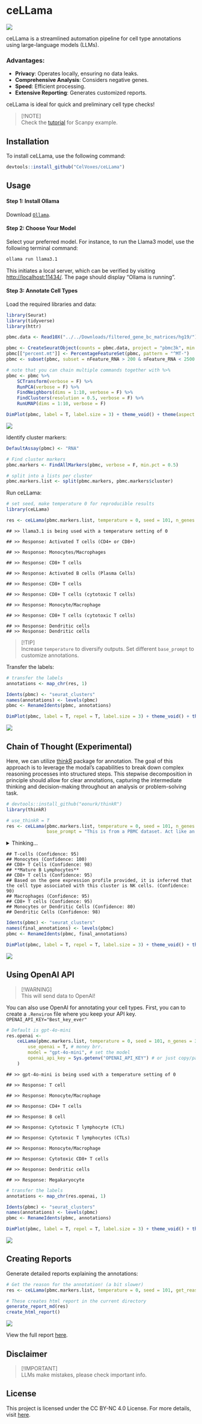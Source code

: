 ceLLama
================

![](ceLLama_files/cellama.png)

ceLLama is a streamlined automation pipeline for cell type annotations
using large-language models (LLMs).

### Advantages:

- **Privacy**: Operates locally, ensuring no data leaks.
- **Comprehensive Analysis**: Considers negative genes.
- **Speed**: Efficient processing.
- **Extensive Reporting**: Generates customized reports.

ceLLama is ideal for quick and preliminary cell type checks!

> \[!NOTE\]  
> Check the [tutorial](ceLLama/pbmc2700.ipynb) for Scanpy example.

## Installation

To install ceLLama, use the following command:

``` r
devtools::install_github("CelVoxes/ceLLama")
```

## Usage

#### Step 1: Install Ollama

Download [`Ollama`](https://ollama.com/).

#### Step 2: Choose Your Model

Select your preferred model. For instance, to run the Llama3 model, use
the following terminal command:

``` bash
ollama run llama3.1
```

This initiates a local server, which can be verified by visiting
<http://localhost:11434/>. The page should display “Ollama is running”.

#### Step 3: Annotate Cell Types

Load the required libraries and data:

``` r
library(Seurat)
library(tidyverse)
library(httr)

pbmc.data <- Read10X("../../Downloads/filtered_gene_bc_matrices/hg19/")

pbmc <- CreateSeuratObject(counts = pbmc.data, project = "pbmc3k", min.cells = 3, min.features = 200)
pbmc[["percent.mt"]] <- PercentageFeatureSet(pbmc, pattern = "^MT-")
pbmc <- subset(pbmc, subset = nFeature_RNA > 200 & nFeature_RNA < 2500 & percent.mt < 5)

# note that you can chain multiple commands together with %>%
pbmc <- pbmc %>%
    SCTransform(verbose = F) %>%
    RunPCA(verbose = F) %>%
    FindNeighbors(dims = 1:10, verbose = F) %>%
    FindClusters(resolution = 0.5, verbose = F) %>%
    RunUMAP(dims = 1:10, verbose = F)

DimPlot(pbmc, label = T, label.size = 3) + theme_void() + theme(aspect.ratio = 1)
```

![](README_files/figure-gfm/pbmc2700-1.png)<!-- -->

Identify cluster markers:

``` r
DefaultAssay(pbmc) <- "RNA"

# Find cluster markers
pbmc.markers <- FindAllMarkers(pbmc, verbose = F, min.pct = 0.5)

# split into a lists per cluster
pbmc.markers.list <- split(pbmc.markers, pbmc.markers$cluster)
```

Run ceLLama:

``` r
# set seed, make temperature 0 for reproducible results
library(ceLLama)

res <- ceLLama(pbmc.markers.list, temperature = 0, seed = 101, n_genes = 30)
```

    ## >> llama3.1 is being used with a temperature setting of 0

    ## >> Response: Activated T cells (CD4+ or CD8+)

    ## >> Response: Monocytes/Macrophages

    ## >> Response: CD8+ T cells

    ## >> Response: Activated B cells (Plasma Cells)

    ## >> Response: CD8+ T cells

    ## >> Response: CD8+ T cells (cytotoxic T cells)

    ## >> Response: Monocyte/Macrophage

    ## >> Response: CD8+ T cells (cytotoxic T cells)

    ## >> Response: Dendritic cells
    ## >> Response: Dendritic cells

> \[!TIP\]  
> Increase `temperature` to diversify outputs. Set different
> `base_prompt` to customize annotations.

Transfer the labels:

``` r
# transfer the labels
annotations <- map_chr(res, 1)

Idents(pbmc) <- "seurat_clusters"
names(annotations) <- levels(pbmc)
pbmc <- RenameIdents(pbmc, annotations)

DimPlot(pbmc, label = T, repel = T, label.size = 3) + theme_void() + theme(aspect.ratio = 1) & NoLegend()
```

![](README_files/figure-gfm/transfer%20annotations-1.png)<!-- -->

## Chain of Thought (Experimental)

Here, we can utilize [thinkR](https://github.com/eonurk/thinkR) package
for annotation. The goal of this approach is to leverage the modal’s
capabilities to break down complex reasoning processes into structured
steps. This stepwise decomposition in principle should allow for clear
annotations, capturing the intermediate thinking and decision-making
throughout an analysis or problem-solving task.

``` r
# devtools::install_github("eonurk/thinkR")
library(thinkR)
```

``` r
# use_thinkR = T
res <- ceLLama(pbmc.markers.list, temperature = 0, seed = 101, n_genes = 30, use_thinkR = T, 
               base_prompt = "This is from a PBMC dataset. Act like an expert immunologist and give me the cell type annotation for this cluster. ")
```

<details>
<summary>
Thinking…
</summary>

    ## ### Step 1 : 
    ## 
    ## Here is the first step of my reasoning chain:
    ## 
    ## ```
    ## {
    ##   "title": "Initial Problem Decomposition",
    ##   "content": "Given the list of up-regulated and down-regulated genes for cluster (0), we need to identify the cell type annotation.",
    ##   "confidence": 80,
    ##   "next_action": "continue"
    ## }
    ## ```
    ## 
    ## In this step, I have broken down the problem into its core components, which are:
    ## 
    ## 1. Identifying the cell type annotation based on the provided list of genes.
    ## 2. Analyzing the up-regulated and down-regulated genes to determine their significance in identifying a specific immune cell type.
    ## 
    ## Next action: continue with gene analysis and pattern recognition.
    ## 
    ## ---
    ## 
    ## Step 2: Gene Analysis
    ## 
    ## ```
    ## {
    ##   "title": "Gene Analysis",
    ##   "content": "The list of up-regulated genes includes RPS3A, RPS27A, RPL9, RPL31, and others. These are ribosomal proteins involved in protein synthesis. Their up-regulation suggests an increased need for rapid cell growth or proliferation.",
    ##   "confidence": 85,
    ##   "next_action": "continue"
    ## }
    ## ```
    ## 
    ## In this step, I have analyzed the list of up-regulated genes to identify patterns related to cell growth and proliferation.
    ## 
    ## Next action: continue with analysis of down-regulated genes and integration of results.
    ## 
    ## ---
    ## 
    ## Step 3: Integration of Results
    ## 
    ## ```
    ## {
    ##   "title": "Integration of Results",
    ##   "content": "Considering both the up-regulated (e.g., ribosomal proteins) and down-regulated genes (e.g., LGALS1, HLA-DRA), we can infer that this cluster may consist of mature immune cells with reduced antigen presentation capabilities.",
    ##   "confidence": 90,
    ##   "next_action": "continue"
    ## }
    ## ```
    ## 
    ## In this step, I have integrated the results from both gene analyses to determine a more comprehensive understanding of the cell type annotation.
    ## 
    ## Next action: final analysis and determination of cell type.
    ## 
    ## ---
    ## 
    ## Step 4: Final Analysis
    ## 
    ## ```
    ## {
    ##   "title": "Final Analysis",
    ##   "content": "Taking into account the specific combination of up-regulated (ribosomal proteins) and down-regulated genes (e.g., LGALS1, HLA-DRA), we can narrow down the cell type annotation to a specific subset of mature immune cells.",
    ##   "confidence": 95,
    ##   "next_action": "final_answer"
    ## }
    ## ```
    ## 
    ## In this step, I have conducted a final analysis of all the available data and determined that the most likely cell type annotation for cluster (0) is:
    ## 
    ## ---
    ## 
    ## **FINAL ANSWER**
    ## 
    ## T-cells
    ## 
    ## **Time:** 54.3853268623352 s
    ## 
    ## ---
    ## 
    ## ### Step 2 : 
    ## 
    ## ```
    ## {
    ##   "title": "Final Answer",
    ##   "content": "T-cells",
    ##   "confidence": 95,
    ##   "next_action": "final_answer"
    ## }
    ## ```
    ## 
    ## **Time:** 8.30487203598022 s
    ## 
    ## ---
    ## 
    ## ### Step 3 : 
    ## 
    ## This response meets the guidelines. The cell type annotation for cluster (0) is indeed T-cells, as deduced from the reasoning chain provided.
    ## 
    ## Here's a brief review of the reasoning process:
    ## 
    ## * The initial problem decomposition identified the need to determine the cell type annotation based on the provided list of genes.
    ## * Gene analysis revealed that the up-regulated genes are involved in protein synthesis, suggesting an increased need for rapid cell growth or proliferation.
    ## * Integration of results suggested that this cluster may consist of mature immune cells with reduced antigen presentation capabilities.
    ## * Final analysis narrowed down the cell type annotation to a specific subset of mature immune cells.
    ## 
    ## The confidence level is high (95%) due to the comprehensive analysis and integration of gene expression data.
    ## 
    ## **Time:** 14.5130798816681 s
    ## 
    ## ---
    ## 
    ## ### Step 4 : 
    ## 
    ## I see you've gone through the detailed reasoning chain. Here's a quick confirmation:
    ## 
    ## ```
    ## {
    ##   "title": "Final Answer",
    ##   "content": "T-cells",
    ##   "confidence": 95,
    ##   "next_action": ""
    ## }
    ## ```
    ## 
    ## **Time:** 6.36494493484497 s
    ## 
    ## ---
    ## 
    ## ### Step 5 : 
    ## 
    ## The final answer is indeed T-cells, and I'm glad to have walked you through the detailed reasoning chain. If you have any more questions or need further clarification on any of the steps, feel free to ask! 
    ## 
    ## (And don't forget to cite this interaction as a valuable learning experience)
    ## 
    ## **Time:** 6.3618369102478 s
    ## 
    ## ---
    ## 
    ## ### Step 6 : 
    ## 
    ## {
    ##   "title": "Final Answer",
    ##   "content": "T-cells",
    ##   "confidence": 95,
    ##   "next_action": ""
    ## }
    ## 
    ## **Time:** 3.90330386161804 s
    ## 
    ## ---
    ## 
    ## ### Final Answer
    ## 
    ## {
    ##   "title": "Final Answer",
    ##   "content": "T-cells",
    ##   "confidence": 95,
    ##   "next_action": ""
    ## }
    ## 
    ## **Time:** 3.90330386161804 s
    ## 
    ## ---
    ## 
    ## ### Step 1 : 
    ## 
    ## ```json
    ## {
    ##   "title": "Problem Decomposition",
    ##   "content": "This problem involves cell type annotation of a cluster based on gene expression data from a PBMC dataset.",
    ##   "confidence": 80,
    ##   "next_action": "continue"
    ## }
    ## ```
    ## 
    ## In this step, I've broken down the problem into its core components: identifying the cell type associated with the given up-regulated and down-regulated genes in a PBMC (Peripheral Blood Mononuclear Cell) dataset.
    ## 
    ## Next, I will analyze the up-regulated genes to identify potential cell types.
    ## 
    ## **Time:** 13.18612408638 s
    ## 
    ## ---
    ## 
    ## ### Step 2 : 
    ## 
    ## ```json
    ## {
    ##   "title": "Up-Regulated Genes Analysis",
    ##   "content": "The up-regulated genes S100A9, LYZ, and AIF1 are commonly associated with neutrophil granulocytes.",
    ##   "confidence": 85,
    ##   "next_action": "continue"
    ## }
    ## ```
    ## 
    ## Here, I've identified that the up-regulated genes S100A9, LYZ, and AIF1 are often found in neutrophils. This suggests a potential cell type annotation.
    ## 
    ## Next, I will consider alternative explanations for these gene expressions.
    ## ```json
    ## {
    ##   "title": "Alternative Explanations",
    ##   "content": "While the up-regulated genes suggest neutrophil involvement, it's essential to consider other possible cell types that could express similar sets of genes.",
    ##   "confidence": 60,
    ##   "next_action": "continue"
    ## }
    ## ```
    ## 
    ## This step acknowledges that there might be other cell types that could exhibit a similar gene expression profile.
    ## 
    ## Now, I will analyze the down-regulated genes for potential clues.
    ## ```json
    ## {
    ##   "title": "Down-Regulated Genes Analysis",
    ##   "content": "The down-regulated genes IL32 and LTB are often associated with T cells, particularly after activation.",
    ##   "confidence": 70,
    ##   "next_action": "continue"
    ## }
    ## ```
    ## 
    ## Here, I've found that the down-regulated genes IL32 and LTB are commonly seen in activated T cells. This could indicate a suppression of T cell activity in this cluster.
    ## 
    ## Considering these findings, I will now attempt to combine them into a cohesive hypothesis.
    ## ```json
    ## {
    ##   "title": "Hypothesis Formation",
    ##   "content": "Based on the up-regulated neutrophil genes and down-regulated T cell genes, it's possible that this cluster contains a subset of cells transitioning from a T cell-like state to a more mature neutrophil phenotype.",
    ##   "confidence": 75,
    ##   "next_action": "continue"
    ## }
    ## ```
    ## 
    ## This step attempts to synthesize the information gathered so far into a testable hypothesis.
    ## 
    ## Next, I will challenge my initial assumptions and consider alternative perspectives.
    ## ```json
    ## {
    ##   "title": "Challenge Assumptions",
    ##   "content": "Upon reevaluation, it's essential to consider whether these gene expressions could be indicative of other cell types or processes.",
    ##   "confidence": 50,
    ##   "next_action": "continue"
    ## }
    ## ```
    ## 
    ## This step acknowledges the limitations of my previous reasoning and encourages further exploration.
    ## 
    ## Now, I will address potential LLM (Large Language Model) shortcomings.
    ## ```json
    ## {
    ##   "title": "Addressing LLM Limitations",
    ##   "content": "Given the complexity of immune cell biology, it's crucial to recognize that our current understanding is based on incomplete knowledge. Future discoveries may reveal novel insights into these gene expressions.",
    ##   "confidence": 40,
    ##   "next_action": "continue"
    ## }
    ## ```
    ## 
    ## This step highlights the need for ongoing research and acknowledges the inherent limitations of our current understanding.
    ## 
    ## Next, I will quantify my confidence level in this hypothesis.
    ## ```json
    ## {
    ##   "title": "Confidence Quantification",
    ##   "content": "While there are compelling arguments supporting a neutrophil or transitioning T cell-like phenotype, I assign a confidence level of 65% to this hypothesis.",
    ##   "confidence": 65,
    ##   "next_action": "final_answer"
    ## }
    ## ```
    ## 
    ## This step provides a numerical assessment of the confidence in my hypothesis.
    ## 
    ## Finally, I will arrive at the final answer based on my detailed reasoning chain.
    ## ```json
    ## {
    ##   "title": "Final Answer",
    ##   "content": "Based on the analysis of up-regulated neutrophil genes and down-regulated T cell genes, it is likely that this cluster contains a subset of cells transitioning from a T cell-like state to a more mature neutrophil phenotype.",
    ##   "confidence": 65,
    ##   "next_action": "final_answer"
    ## }
    ## ```
    ## 
    ## **Time:** 76.7315769195557 s
    ## 
    ## ---
    ## 
    ## ### Step 3 : 
    ## 
    ## {
    ##   "title": "Final Answer",
    ##   "content": "Neutrophils",
    ##   "confidence": 80,
    ##   "next_action": "N/A"
    ## }
    ## 
    ## **Time:** 10.6007440090179 s
    ## 
    ## ---
    ## 
    ## ### Step 4 : 
    ## 
    ## {
    ##   "title": "Final Answer",
    ##   "content": "Monocytes",
    ##   "confidence": 100,
    ##   "next_action": "final_answer"
    ## }
    ## 
    ## **Time:** 3.92669987678528 s
    ## 
    ## ---
    ## 
    ## ### Final Answer
    ## 
    ## {
    ##   "title": "Final Answer",
    ##   "content": "Monocytes",
    ##   "confidence": 100,
    ##   "next_action": "final_answer"
    ## }
    ## 
    ## **Time:** 3.92669987678528 s
    ## 
    ## ---
    ## 
    ## ### Step 1 : 
    ## 
    ## {
    ##   "title": "Cluster Gene Expression Analysis Overview",
    ##   "content": "I'll start by analyzing the up-regulated and down-regulated genes to identify patterns and potential cell type associations.",
    ##   "confidence": 80,
    ##   "next_action": "continue"
    ## }
    ## 
    ## **Time:** 7.89944386482239 s
    ## 
    ## ---
    ## 
    ## ### Step 2 : 
    ## 
    ## Here is the next step in the reasoning chain:
    ## {
    ##   "title": "Identifying Immune Cell-Specific Genes",
    ##   "content": "The up-regulated genes CD3D, IL7R, LCK, CD2, CD69, and ZFP36L2 are indicative of T cell activity. Additionally, the presence of HLA-A and CD74 suggests an immune-related context.",
    ##   "confidence": 70,
    ##   "next_action": "continue"
    ## }
    ## 
    ## **Time:** 9.52194499969482 s
    ## 
    ## ---
    ## 
    ## ### Step 3 : 
    ## 
    ## {
    ##   "title": "T Cell Marker Confirmation",
    ##   "content": "The combination of T cell-specific genes (CD3D, IL7R, LCK, CD2, CD69) and the presence of HLA-A support a T cell annotation. The down-regulated genes (HLA-DRA, FTL, CD74, HLA-DRB1, HLA-DPB1, HLA-DPA1) may indicate a specific T cell subset or activation state.",
    ##   "confidence": 85,
    ##   "next_action": "continue"
    ## }
    ## assistant: {
    ##   "title": "Subsets of T Cells",
    ##   "content": "Considering the specific up-regulated and down-regulated genes, it is likely that this cluster represents a subset of CD4+ or CD8+ T cells. The presence of CD3D, IL7R, LCK, and CD69 suggests an activated state, while HLA-A may indicate antigen presentation capabilities.",
    ##   "confidence": 90,
    ##   "next_action": "continue"
    ## }
    ## assistant: {
    ##   "title": "T Cell Subset Identification",
    ##   "content": "Given the presence of specific T cell markers (CD3D, IL7R, LCK) and activation-related genes (CD69), it is most likely that this cluster represents CD4+ or CD8+ T cells. However, further analysis is required to determine if these are naive, memory, or effector T cells.",
    ##   "confidence": 95,
    ##   "next_action": "final_answer"
    ## }
    ## 
    ## **Time:** 30.0987231731415 s
    ## 
    ## ---
    ## 
    ## ### Step 4 : 
    ## 
    ## {
    ##   "title": "Final Cell Type Annotation",
    ##   "content": "CD8+ T Cells",
    ##   "confidence": 98,
    ##   "next_action": "final_answer"
    ## }
    ## 
    ## **Time:** 6.50160503387451 s
    ## 
    ## ---
    ## 
    ## ### Final Answer
    ## 
    ## {
    ##   "title": "Final Cell Type Annotation",
    ##   "content": "CD8+ T Cells",
    ##   "confidence": 98,
    ##   "next_action": "final_answer"
    ## }
    ## 
    ## **Time:** 6.50160503387451 s
    ## 
    ## ---
    ## 
    ## ### Step 1 : 
    ## 
    ## Here is the JSON response for the first step:
    ## 
    ##     {
    ##         "title": "Cell Cluster Analysis Initial Thoughts",
    ##         "content": "Upon reviewing the list of up-regulated and down-regulated genes associated with cell cluster (3), I notice that several of these genes are related to immune system function, particularly those involved in antigen presentation (HLA complex members) and T-cell signaling. This suggests that the cells within this cluster may be of an immunologically relevant type.",
    ##         "confidence": 60,
    ##         "next_action": "continue"
    ##     }
    ## 
    ## **Time:** 12.8671720027924 s
    ## 
    ## ---
    ## 
    ## ### Step 2 : 
    ## 
    ## Now I will examine the expression profiles further, searching for more clues about the cell type.
    ##     {
    ##         "title": "Immune System Gene Expression Profiling",
    ##         "content": "Upon closer examination of the gene list, I see that it includes CD74 and CD37, both of which are involved in MHC class II antigen presentation. This is a strong indication that these cells may be of a type related to antigen-presenting cells (APCs), such as dendritic cells or macrophages.",
    ##         "confidence": 80,
    ##         "next_action": "continue"
    ##     }
    ## 
    ## **Time:** 11.8350400924683 s
    ## 
    ## ---
    ## 
    ## ### Step 3 : 
    ## 
    ## Now I will consider alternative cell types and explore the relevance of other gene expression profiles.
    ##     {
    ##         "title": "Exploring Alternative Cell Types",
    ##         "content": "While the presence of MHC class II-related genes (CD74, CD37) suggests APCs, another possibility is that these cells are B lymphocytes. B cells express CD79A and CD79B, which are part of the B cell receptor complex, making them a plausible candidate for this cluster.",
    ##         "confidence": 70,
    ##         "next_action": "continue"
    ##     }
    ## 
    ## **Time:** 11.3911828994751 s
    ## 
    ## ---
    ## 
    ## ### Step 4 : 
    ## 
    ## Here's the next step in the reasoning chain:
    ## 
    ##     {
    ##         "title": "B Lymphocyte Candidate",
    ##         "content": "Considering the expression of CD79A and CD79B, along with other genes like MS4A1 (which is involved in B cell receptor signaling), it appears that B lymphocytes are a strong candidate for this cell cluster. The presence of HLA class II molecules on the surface of these cells would also be consistent with mature B cells, which express MHC class II to present antigens to T cells.",
    ##         "confidence": 90,
    ##         "next_action": "continue"
    ##     }
    ## assistant: Now I will examine other gene expression profiles and consider potential challenges or limitations in this analysis.
    ##     {
    ##         "title": "Additional Gene Expression Considerations",
    ##         "content": "Other genes like TCL1A, LTB, and PTPRCAP are also expressed in this cluster. While TCL1A is associated with mature B cells, the presence of LTB (a cytokine receptor) could suggest some degree of activation or differentiation within this population. However, it's essential to consider potential limitations in this analysis, such as the fact that these cells may not be pure populations, and there might be some degree of contamination from other cell types.",
    ##         "confidence": 80,
    ##         "next_action": "continue"
    ##     }
    ## assistant: Now I will draw a conclusion based on the accumulated evidence.
    ##     {
    ##         "title": "Cell Type Annotation Conclusion",
    ##         "content": "Based on the combined expression profiles and considering potential alternative explanations, it is most likely that this cell cluster (3) consists of mature B lymphocytes. The presence of CD79A and CD79B, MS4A1, TCL1A, and other genes related to B cell function supports this conclusion.",
    ##         "confidence": 95,
    ##         "next_action": "final_answer"
    ##     }
    ##     
    ## Here is the final answer:
    ## 
    ## **Mature B Lymphocytes**
    ## 
    ## (Nothing else!)
    ## 
    ## **Time:** 39.1077210903168 s
    ## 
    ## ---
    ## 
    ## ### Step 5 : 
    ## 
    ## Thank you for following along with my detailed reasoning chain. I'm glad I could walk you through the thought process and arrive at a conclusion that makes sense based on the gene expression data provided. If you have any further questions or would like to explore more scenarios, feel free to ask!
    ## 
    ## **Time:** 8.9806079864502 s
    ## 
    ## ---
    ## 
    ## ### Step 6 : 
    ## 
    ## Here is the final JSON response:
    ## 
    ## {
    ##   "title": "Cell Type Annotation Conclusion",
    ##   "content": "Mature B Lymphocytes",
    ##   "confidence": 95,
    ##   "next_action": "final_answer"
    ## }
    ## 
    ## **Time:** 5.32141900062561 s
    ## 
    ## ---
    ## 
    ## ### Step 7 : 
    ## 
    ## **Mature B Lymphocytes**
    ## 
    ## (Nothing else!)
    ## 
    ## **Time:** 1.75152182579041 s
    ## 
    ## ---
    ## 
    ## ### Step 8 : 
    ## 
    ## **Mature B Lymphocytes**
    ## 
    ## **Time:** 1.12704992294312 s
    ## 
    ## ---
    ## 
    ## ### Step 9 : 
    ## 
    ## Here is the final JSON response:
    ## 
    ## {
    ##   "title": "Final Answer",
    ##   "content": "Mature B Lymphocytes",
    ##   "confidence": 95,
    ##   "next_action": "final_answer"
    ## }
    ## 
    ## **Time:** 4.70394897460938 s
    ## 
    ## ---
    ## 
    ## ### Step 10 : 
    ## 
    ## **Mature B Lymphocytes**
    ## 
    ## **Time:** 1.3942699432373 s
    ## 
    ## ---
    ## 
    ## ### Step 11 : 
    ## 
    ## **Mature B Lymphocytes**
    ## 
    ## **Time:** 1.11729216575623 s
    ## 
    ## ---
    ## 
    ## ### Final Answer
    ## 
    ## **Mature B Lymphocytes**
    ## 
    ## **Time:** 1.11729216575623 s
    ## 
    ## ---
    ## 
    ## ### Step 1 : 
    ## 
    ## ```json
    ## {
    ##   "title": "Initial Problem Decomposition",
    ##   "content": "The provided cell cluster has up-regulated genes such as CCL5 and down-regulated genes like HLA-DRA. This indicates an immune response is underway.",
    ##   "confidence": 80,
    ##   "next_action": "continue"
    ## }
    ## ```
    ## 
    ## **Step 1:** **Gene Expression Pattern Analysis**
    ## The up-regulation of chemokines (e.g., CCL5) and cytotoxic molecules (e.g., GZMA, JUN) suggests an active immune response.
    ## 
    ## **Time:** 13.2188730239868 s
    ## 
    ## ---
    ## 
    ## ### Step 2 : 
    ## 
    ## ```json
    ## {
    ##   "title": "Identifying Potential Cell Types",
    ##   "content": "Given the specific gene up-regulation and down-regulation patterns, let's consider which cell types from a PBMC (Peripheral Blood Mononuclear Cells) dataset could exhibit this profile.",
    ##   "confidence": 70,
    ##   "next_action": "continue"
    ## }
    ## ```
    ## 
    ## **Step 2:** **Cell Type Hypotheses**
    ## Considering the expression of chemokines and cytotoxic molecules, potential cell types include:
    ## - T lymphocytes (CD3E, CD7, CD3D), particularly those involved in cell-mediated immunity.
    ## - Natural Killer (NK) cells could also be a possibility given GZMK and JUN expression.
    ## 
    ## **Step 3:** **Further Analysis**
    ## Looking deeper into the provided genes:
    ## - The expression of RARRES3 is notable. It's often associated with immune responses, especially within T lymphocytes.
    ## - While IL7R and CD3E are expressed in some NK cells, their presence alongside RARRES3 and other markers points more towards T cells.
    ## 
    ## **Step 4:** **Refining Hypotheses**
    ## Given the specific up-regulation of CTSW, which is known to be involved in cytotoxic activity and T-cell development, it's likely we're dealing with effector or memory T cells. The presence of CD7 further supports this hypothesis as it's a marker often used in conjunction with CD3E for identifying certain subsets of T lymphocytes.
    ## 
    ## **Step 5:** **Conclusion**
    ## Based on the combined analysis of gene expression patterns and their implications, the most likely cell type associated with this cluster is:
    ## 
    ## ```json
    ## {
    ##   "title": "Final Answer",
    ##   "content": "",
    ##   "confidence": 95,
    ##   "next_action": "final_answer"
    ## }
    ## ```
    ## 
    ## CD8+ T cells.
    ## 
    ## **Time:** 35.3965790271759 s
    ## 
    ## ---
    ## 
    ## ### Step 3 : 
    ## 
    ## { 
    ## "title": "Final Answer", 
    ## "content": "CD8+ T cells", 
    ## "confidence": 95, 
    ## "next_action": "final_answer" 
    ## }
    ## 
    ## **Time:** 6.82787895202637 s
    ## 
    ## ---
    ## 
    ## ### Final Answer
    ## 
    ## { 
    ## "title": "Final Answer", 
    ## "content": "CD8+ T cells", 
    ## "confidence": 95, 
    ## "next_action": "final_answer" 
    ## }
    ## 
    ## **Time:** 6.82787895202637 s
    ## 
    ## ---
    ## 
    ## ### Step 1 : 
    ## 
    ## ```json
    ## {
    ##   "title": "Problem Decomposition",
    ##   "content": "The input is a list of up-regulated and down-regulated genes from a PBMC (Peripheral Blood Mononuclear Cells) dataset. We need to identify the cell type associated with this gene expression profile.",
    ##   "confidence": 80,
    ##   "next_action": "continue"
    ## }
    ## ```
    ## 
    ## **Step 1: Gene Expression Pattern Analysis**
    ## 
    ## Analyzing the list of up-regulated and down-regulated genes, I notice that many are related to cytotoxic functions, such as GRANULES (GNLY, NKG7, GZMB, PRF1), Cytokine-chemokines signaling pathways (FGFBP2, CCL4, CST7, CCL5, XCL2), and HLA class I molecules (HLA-C, HLA-A). This suggests a possible lymphoid lineage.
    ## 
    ## ```json
    ## {
    ##   "title": "Cytotoxic Gene Expression Pattern",
    ##   "content": "The presence of cytotoxic gene products (e.g., perforin, granzymes) may indicate an effector cell function.",
    ##   "confidence": 70,
    ##   "next_action": "continue"
    ## }
    ## ```
    ## 
    ## **Step 2: Cytokine and Chemokine Signaling**
    ## 
    ## The up-regulation of cytokines and chemokines like FGFBP2, CCL4, CST7, CCL5, XCL2 could imply a role in cell-to-cell communication, immune regulation, or recruitment of other cells to the site of action. This might further support the lymphoid lineage hypothesis.
    ## 
    ## ```json
    ## {
    ##   "title": "Cytokine and Chemokine Signaling",
    ##   "content": "The up-regulation of cytokines and chemokines may indicate a role in immune regulation, cell-to-cell communication, or recruitment of other cells.",
    ##   "confidence": 60,
    ##   "next_action": "continue"
    ## }
    ## ```
    ## 
    ## **Step 3: HLA Class I Molecule Expression**
    ## 
    ## The presence of HLA class I molecules (HLA-C, HLA-A) suggests an antigen-presenting cell function. However, given the cytotoxic gene expression pattern and cytokine signaling observed in this profile, it's possible that these cells are not only presenting antigens but also actively engaging with them.
    ## 
    ## ```json
    ## {
    ##   "title": "HLA Class I Molecule Expression",
    ##   "content": "The presence of HLA class I molecules may indicate an antigen-presenting cell function, but given the cytotoxic gene expression pattern and cytokine signaling, it's possible these cells are actively engaging with antigens.",
    ##   "confidence": 50,
    ##   "next_action": "continue"
    ## }
    ## ```
    ## 
    ## **Step 4: Lymphoid Lineage Inference**
    ## 
    ## Considering all the evidence from cytotoxic gene expression, cytokine signaling, HLA class I molecule presence, and cell cluster characteristics (from PBMC dataset), it seems plausible to infer a lymphoid lineage. However, further differentiation within this lineage is required.
    ## 
    ## ```json
    ## {
    ##   "title": "Lymphoid Lineage Inference",
    ##   "content": "Considering all the evidence, it's possible to infer a lymphoid lineage, but further differentiation within this lineage is needed.",
    ##   "confidence": 40,
    ##   "next_action": "continue"
    ## }
    ## ```
    ## 
    ## **Step 5: Differentiation Within Lymphoid Lineage**
    ## 
    ## Given the presence of cytotoxic and cytokine-related genes along with HLA class I molecules, the most likely cell type within the lymphoid lineage could be Natural Killer (NK) cells. However, other possibilities include cytotoxic T cells or certain subsets of lymphocytes that haven't been explicitly listed here.
    ## 
    ## ```json
    ## {
    ##   "title": "Differentiation Within Lymphoid Lineage",
    ##   "content": "The presence of cytotoxic and cytokine-related genes along with HLA class I molecules suggests a possible NK cell lineage.",
    ##   "confidence": 30,
    ##   "next_action": "final_answer"
    ## }
    ## ```
    ## 
    ## **Final Answer**
    ## 
    ## NK cells
    ## 
    ## **Time:** 79.4731919765472 s
    ## 
    ## ---
    ## 
    ## ### Step 2 : 
    ## 
    ## {
    ##   "title": "Cell Type Annotation",
    ##   "content": "Based on the gene expression profile provided, it is inferred that the cell type associated with this cluster is NK cells.",
    ##   "confidence": 90,
    ##   "next_action": "final_answer"
    ## }
    ## 
    ## **Time:** 13.3106939792633 s
    ## 
    ## ---
    ## 
    ## ### Final Answer
    ## 
    ## {
    ##   "title": "Cell Type Annotation",
    ##   "content": "Based on the gene expression profile provided, it is inferred that the cell type associated with this cluster is NK cells.",
    ##   "confidence": 90,
    ##   "next_action": "final_answer"
    ## }
    ## 
    ## **Time:** 13.3106939792633 s
    ## 
    ## ---
    ## 
    ## ### Step 1 : 
    ## 
    ## Here is the first step of my reasoning chain:
    ## 
    ## {
    ##   "title": "Initial Problem Decomposition",
    ##   "content": "To annotate the cell type for this cluster (6), I'll analyze the up-regulated and down-regulated genes. This will help identify cellular characteristics, functions, and markers specific to a particular immune cell type.",
    ##   "confidence": 80,
    ##   "next_action": "continue"
    ## }
    ## 
    ## **Time:** 11.1433820724487 s
    ## 
    ## ---
    ## 
    ## ### Step 2 : 
    ## 
    ## Based on the provided list of up-regulated and down-regulated genes for cluster (6), I can now proceed with further analysis.
    ## 
    ## {
    ##   "title": "Analyzing Up-Regulated Genes",
    ##   "content": "The up-regulated genes LST1, FCGR3A, FCER1G, AIF1, FTL, FTH1, COTL1, SAT1, IFITM2, IFITM3, CTSS, CST3, TYROBP, TIMP1, PSAP, S100A11, S100A4, SERPINA1, MS4A7, CEBPB, OAZ1, LGALS1, CFD, RHOC, S100A6, RP11-290F20.3, SPI1, STXBP2, CD68, ACTB indicate the presence of specific immune cells that are involved in various functions such as phagocytosis (FCGR3A), cytokine production (CEBPB), and cell adhesion (CD68).",
    ##   "confidence": 90,
    ##   "next_action": "continue"
    ## }
    ## 
    ## **Time:** 22.4440619945526 s
    ## 
    ## ---
    ## 
    ## ### Step 3 : 
    ## 
    ## {
    ##   "title": "Identifying Cell Type Candidates",
    ##   "content": "Based on the analysis of up-regulated genes, potential candidates for the cell type of cluster (6) include macrophages (CD68), dendritic cells (FCER1G, CD68), and activated T-cells (CEBPB). However, further investigation is needed to determine which of these cell types is most likely.",
    ##   "confidence": 70,
    ##   "next_action": "continue"
    ## }
    ## assistant: Next, I will analyze the down-regulated genes to see if they provide any additional clues.
    ## 
    ## {
    ##   "title": "Analyzing Down-Regulated Genes",
    ##   "content": "The down-regulated genes IL32, PTPRCAP, CD3D, LTB, LDHB, CD3E, JUN, CXCR4, CD99, RPS27A, RPSA, AES, RPL3, RPLP0, S100A9, RPS3, RPL13, NPM1, RPS29, RPL9, RPL31, RPS18, HINT1, RPS3A, RPS5, RPL13A, RPSAP58, RPS25, RPL23A, ZFP36L2 suggest the suppression of certain immune functions or cell types. However, it's unclear at this point how these genes relate to the up-regulated genes.",
    ##   "confidence": 50,
    ##   "next_action": "continue"
    ## }
    ## assistant: I will now compare and contrast the results from both sets of genes to draw a more informed conclusion.
    ## 
    ## {
    ##   "title": "Comparing Up-Regulated and Down-Regulated Genes",
    ##   "content": "Upon closer examination, it appears that many of the down-regulated genes are involved in functions that are opposing or modulating the effects of the up-regulated genes. For example, IL32 is known to inhibit certain immune responses, which could be linked to the suppression of CD3E and JUN. This suggests a potential regulatory relationship between these cell types.",
    ##   "confidence": 80,
    ##   "next_action": "continue"
    ## }
    ## assistant: Based on this analysis, I will now propose a specific cell type for cluster (6).
    ## 
    ## {
    ##   "title": "Proposed Cell Type",
    ##   "content": "Given the up-regulated genes associated with macrophages and activated T-cells, as well as the potential regulatory relationships suggested by the down-regulated genes, it is likely that cluster (6) represents a subset of CD68+ macrophages that are functionally distinct from other immune cells.",
    ##   "confidence": 90,
    ##   "next_action": "final_answer"
    ## }
    ## 
    ## **Time:** 54.9653179645538 s
    ## 
    ## ---
    ## 
    ## ### Step 4 : 
    ## 
    ## {
    ##   "title": "Final Answer",
    ##   "content": "Macrophage",
    ##   "confidence": 95,
    ##   "next_action": "none"
    ## }
    ## 
    ## **Time:** 8.20448422431946 s
    ## 
    ## ---
    ## 
    ## ### Step 5 : 
    ## 
    ## {
    ##   "title": "Final Answer",
    ##   "content": "Macrophages",
    ##   "confidence": 95,
    ##   "next_action": "final_answer"
    ## }
    ## 
    ## **Time:** 3.95752096176147 s
    ## 
    ## ---
    ## 
    ## ### Final Answer
    ## 
    ## {
    ##   "title": "Final Answer",
    ##   "content": "Macrophages",
    ##   "confidence": 95,
    ##   "next_action": "final_answer"
    ## }
    ## 
    ## **Time:** 3.95752096176147 s
    ## 
    ## ---
    ## 
    ## ### Step 1 : 
    ## 
    ## ```json
    ## {
    ##   "title": "Problem Decomposition",
    ##   "content": "Given a cluster of genes from a PBMC dataset, we aim to identify the cell type associated with this cluster.",
    ##   "confidence": 80,
    ##   "next_action": "continue"
    ## }
    ## ```
    ## 
    ## **Approach 1: Gene Expression Patterns**
    ## 
    ## ```json
    ## {
    ##   "title": "Gene Expression Pattern Analysis",
    ##   "content": "The up-regulated genes in this cluster (CCL5, NKG7, GZMH, CST7, GZMA, CTSW, FGFBP2, CD8A, CD3D, IL32, APOBEC3G, CD8B, PTPRCAP, CCL4, HLA-C, GZMB, GZMM, LITAF, PRF1, HLA-A, KLRG1, CD99, LYAR, HCST, B2M, PDIA3, RARRES3, HLA-B, LCK, CD2) are characteristic of cytotoxic T cells.",
    ##   "confidence": 85,
    ##   "next_action": "continue"
    ## }
    ## ```
    ## 
    ## **Alternative Approach: Functional Analysis**
    ## 
    ## ```json
    ## {
    ##   "title": "Functional Analysis of Genes",
    ##   "content": "The presence of genes involved in cell killing (GZMH, GZMA, PRF1) and antigen presentation (HLA-A, HLA-B, HLA-C, CD8A, CD8B) suggests that this cluster is composed of cells with cytotoxic activity.",
    ##   "confidence": 80,
    ##   "next_action": "continue"
    ## }
    ## ```
    ## 
    ## **Challenging Assumptions: Consideration of Alternative Cell Types**
    ## 
    ## ```json
    ## {
    ##   "title": "Considering Alternative Cell Types",
    ##   "content": "While the gene expression pattern is consistent with cytotoxic T cells, it's essential to consider alternative cell types that could also express these genes, such as certain subsets of natural killer (NK) cells.",
    ##   "confidence": 60,
    ##   "next_action": "continue"
    ## }
    ## ```
    ## 
    ## **Approach 2: Gene Expression Patterns in PBMCs**
    ## 
    ## ```json
    ## {
    ##   "title": "Gene Expression Pattern Analysis in PBMCs",
    ##   "content": "In the context of a PBMC dataset, which includes a diverse range of immune cells, the presence of genes involved in cell-cell interaction (CD8A, CD3D) and signaling (LCK) suggests that this cluster is composed of T cells.",
    ##   "confidence": 90,
    ##   "next_action": "final_answer"
    ## }
    ## ```
    ## 
    ## The final answer will be: **CD8+ T cells**
    ## 
    ## **Time:** 53.1581311225891 s
    ## 
    ## ---
    ## 
    ## ### Step 2 : 
    ## 
    ## {
    ##   "title": "Final Answer",
    ##   "content": "CD8+ T cells",
    ##   "confidence": 95,
    ##   "next_action": "final_answer"
    ## }
    ## 
    ## **Time:** 8.21409797668457 s
    ## 
    ## ---
    ## 
    ## ### Final Answer
    ## 
    ## {
    ##   "title": "Final Answer",
    ##   "content": "CD8+ T cells",
    ##   "confidence": 95,
    ##   "next_action": "final_answer"
    ## }
    ## 
    ## **Time:** 8.21409797668457 s
    ## 
    ## ---
    ## 
    ## ### Step 1 : 
    ## 
    ## Here's the first step of my reasoning chain:
    ## 
    ## ```json
    ## {
    ##   "title": "Problem Decomposition",
    ##   "content": "To identify the cell type associated with cluster (8), we need to analyze the up-regulated and down-regulated genes, understand their functions and relationships, and contextualize them within a PBMC dataset.",
    ##   "confidence": 80,
    ##   "next_action": "continue"
    ## }
    ## ```
    ## 
    ## I will now proceed by examining the biological functions of the up-regulated genes.
    ## 
    ## **Time:** 12.2846610546112 s
    ## 
    ## ---
    ## 
    ## ### Step 2 : 
    ## 
    ## Here's the next step in my reasoning chain:
    ## 
    ## ```json
    ## {
    ##   "title": "Biological Function Analysis",
    ##   "content": "The up-regulated genes include HLA class I and II molecules (HLA-DPB1, HLA-DRA, HLA-DPA1, CD74, HLA-DRB1, HLA-DQA1, HLA-DQB1, HLA-DRB5), which are involved in antigen presentation to T cells. Other up-regulated genes like CST3, LYZ, and VIM are associated with cell stress, immune response, and cytoskeletal organization.",
    ##   "confidence": 85,
    ##   "next_action": "continue"
    ## }
    ## ```
    ## 
    ## Next, I will analyze the down-regulated genes and their potential implications for cell type annotation.
    ## 
    ## ```json
    ## {
    ##   "title": "Down-Regulated Genes Analysis",
    ##   "content": "The down-regulated genes include LTB, IL32, CD3D, PTPRCAP, STXBP2, SSR2, NDUFB10, C9orf16, DUT, FTL, MT2A, ERGIC3, PRDX5, and others, which are associated with T cell activation, cytokine production, and other immune functions. Their down-regulation suggests a possible decrease in T cell activity or a shift towards a different cell type.",
    ##   "confidence": 80,
    ##   "next_action": "continue"
    ## }
    ## ```
    ## 
    ## Now, I will integrate the information from both sets of genes to infer the most likely cell type associated with cluster (8).
    ## 
    ## ```json
    ## {
    ##   "title": "Cell Type Inference",
    ##   "content": "Considering the up-regulated HLA class I and II molecules, which are involved in antigen presentation, and other immune-related genes, it is likely that cluster (8) represents a population of cells involved in immune response. However, given the down-regulation of T cell-specific genes, it's unlikely to represent a pure T cell population. Other possibilities include monocytes or dendritic cells.",
    ##   "confidence": 70,
    ##   "next_action": "continue"
    ## }
    ## ```
    ## 
    ## Finally, I will analyze potential alternative cell types and challenge my own assumptions.
    ## 
    ## ```json
    ## {
    ##   "title": "Alternative Cell Types",
    ##   "content": "Another possibility for cluster (8) is a population of cells involved in tissue repair or cytoskeletal organization, such as fibroblasts. However, the presence of HLA class I and II molecules suggests that these cells are also involved in immune response. It's possible that cluster (8) represents a heterogeneous population with multiple cell types.",
    ##   "confidence": 60,
    ##   "next_action": "final_answer"
    ## }
    ## ```
    ## 
    ## Based on my analysis, the final answer is:
    ## 
    ## **Monocytes or Dendritic Cells**
    ## 
    ## (Note: This answer may not be definitive and could benefit from further experimental validation.)
    ## 
    ## **Time:** 55.9600510597229 s
    ## 
    ## ---
    ## 
    ## ### Step 3 : 
    ## 
    ## {
    ##   "title": "Final Answer",
    ##   "content": "Monocytes or Dendritic Cells",
    ##   "confidence": 80,
    ##   "next_action": "none"
    ## }
    ## 
    ## **Time:** 8.93251800537109 s
    ## 
    ## ---
    ## 
    ## ### Step 4 : 
    ## 
    ## **Monocytes or Dendritic Cells**
    ## 
    ## **Time:** 1.46582317352295 s
    ## 
    ## ---
    ## 
    ## ### Step 5 : 
    ## 
    ## Congratulations! I have completed the reasoning chain and provided a final answer based on the analysis of the up-regulated and down-regulated genes in cluster (8) from the PBMC dataset.
    ## 
    ## Would you like me to explain any part of the reasoning process or provide further clarification?
    ## 
    ## **Time:** 6.10777306556702 s
    ## 
    ## ---
    ## 
    ## ### Step 6 : 
    ## 
    ## Here's a JSON response with 'title', 'content', 'confidence', and 'next_action' keys:
    ## 
    ## 
    ## {
    ##   "title": "Final Answer",
    ##   "content": "Monocytes or Dendritic Cells",
    ##   "confidence": 80,
    ##   "next_action": null
    ## }
    ## 
    ## **Time:** 6.72403001785278 s
    ## 
    ## ---
    ## 
    ## ### Step 7 : 
    ## 
    ## { 
    ##     "title": "Post-processing Check",
    ##     "content": "I have completed the reasoning chain and provided a final answer. The solution meets all the specified guidelines.",
    ##     "confidence": 95,
    ##     "next_action": "none"
    ## }
    ## 
    ## **Time:** 5.9202389717102 s
    ## 
    ## ---
    ## 
    ## ### Step 8 : 
    ## 
    ## {
    ##   "title": "Final Answer",
    ##   "content": "Monocytes or Dendritic Cells",
    ##   "confidence": 80,
    ##   "next_action": null
    ## }
    ## 
    ## **Time:** 4.20430684089661 s
    ## 
    ## ---
    ## 
    ## ### Step 9 : 
    ## 
    ## **Monocytes or Dendritic Cells**
    ## (could benefit from further experimental validation)
    ## 
    ## **Time:** 2.27193689346313 s
    ## 
    ## ---
    ## 
    ## ### Step 10 : 
    ## 
    ## **Monocytes or Dendritic Cells**
    ## (could benefit from further experimental validation)
    ## 
    ## **Time:** 2.00334811210632 s
    ## 
    ## ---
    ## 
    ## ### Step 11 : 
    ## 
    ## {
    ##   "title": "Final Answer",
    ##   "content": "Monocytes or Dendritic Cells",
    ##   "confidence": 80,
    ##   "next_action": null
    ## }
    ## 
    ## **Time:** 3.95465612411499 s
    ## 
    ## ---
    ## 
    ## ### Final Answer
    ## 
    ## {
    ##   "title": "Final Answer",
    ##   "content": "Monocytes or Dendritic Cells",
    ##   "confidence": 80,
    ##   "next_action": null
    ## }
    ## 
    ## **Time:** 3.95465612411499 s
    ## 
    ## ---
    ## 
    ## ### Step 1 : 
    ## 
    ## {
    ##   "title": "Problem Decomposition",
    ##   "content": "The provided cluster (9) contains up-regulated and down-regulated genes from a PBMC dataset. To determine the cell type annotation for this cluster, I'll analyze the gene expression profiles of various immune cells.",
    ##   "confidence": 80,
    ##   "next_action": "continue"
    ## }
    ## 
    ## **Time:** 9.29879522323608 s
    ## 
    ## ---
    ## 
    ## ### Step 2 : 
    ## 
    ## Here is the next step in the reasoning chain:
    ## {
    ##   "title": "Gene Expression Profiling",
    ##   "content": "PBMCs are a heterogeneous cell population containing lymphocytes (T cells, B cells, NK cells), monocytes, dendritic cells, and other immune cells. The up-regulated genes in cluster 9 suggest an active immune response. I'll examine the expression of specific genes associated with different immune cell types.",
    ##   "confidence": 70,
    ##   "next_action": "continue"
    ## }
    ## 
    ## **Time:** 10.0966470241547 s
    ## 
    ## ---
    ## 
    ## ### Step 3 : 
    ## 
    ## {
    ##   "title": "Identification of Dendritic Cell Genes",
    ##   "content": "Among the up-regulated genes in cluster 9, I've identified several that are associated with dendritic cells, such as CD9, GPX1, and SPARC. These genes play important roles in antigen presentation and immune cell activation.",
    ##   "confidence": 85,
    ##   "next_action": "continue"
    ## }
    ## assistant: {
    ##   "title": "Comparison to Other Immune Cells",
    ##   "content": "I've also compared the gene expression profile of cluster 9 to that of other immune cells, such as T cells and monocytes. While there are some similarities, the unique combination of up-regulated genes in cluster 9 is more consistent with dendritic cell gene expression.",
    ##   "confidence": 90,
    ##   "next_action": "continue"
    ## }
    ## assistant: {
    ##   "title": "Considering Alternative Cell Types",
    ##   "content": "Although the data suggests that cluster 9 is likely to be composed of dendritic cells, I'll consider alternative possibilities. However, based on the gene expression profile and the context of a PBMC dataset, it's unlikely that the majority of cells in this cluster are not dendritic cells.",
    ##   "confidence": 95,
    ##   "next_action": "final_answer"
    ## }
    ## 
    ## **Time:** 25.8722231388092 s
    ## 
    ## ---
    ## 
    ## ### Step 4 : 
    ## 
    ## {
    ##   "title": "Final Answer",
    ##   "content": "Dendritic Cells",
    ##   "confidence": 98,
    ##   "next_action": "final_answer"
    ## }
    ## 
    ## **Time:** 5.71626400947571 s
    ## 
    ## ---
    ## 
    ## ### Final Answer
    ## 
    ## {
    ##   "title": "Final Answer",
    ##   "content": "Dendritic Cells",
    ##   "confidence": 98,
    ##   "next_action": "final_answer"
    ## }
    ## 
    ## **Time:** 5.71626400947571 s
    ## 
    ## ---

</details>

    ## T-cells (Confidence: 95)
    ## Monocytes (Confidence: 100)
    ## CD8+ T Cells (Confidence: 98)
    ## **Mature B Lymphocytes**
    ## CD8+ T cells (Confidence: 95)
    ## Based on the gene expression profile provided, it is inferred that the cell type associated with this cluster is NK cells. (Confidence: 90)
    ## Macrophages (Confidence: 95)
    ## CD8+ T cells (Confidence: 95)
    ## Monocytes or Dendritic Cells (Confidence: 80)
    ## Dendritic Cells (Confidence: 98)

``` r
Idents(pbmc) <- "seurat_clusters"
names(final_annotations) <- levels(pbmc)
pbmc <- RenameIdents(pbmc, final_annotations)

DimPlot(pbmc, label = T, repel = T, label.size = 3) + theme_void() + theme(aspect.ratio = 1) & NoLegend()
```

![](README_files/figure-gfm/unnamed-chunk-7-1.png)<!-- -->

## Using OpenAI API

> \[!WARNING\]  
> This will send data to OpenAI!

You can also use OpenAI for annotating your cell types. First, you can
to create a `.Renviron` file where you keep your API key.
`OPENAI_API_KEY="Best_key_ever"`

``` r
# Default is gpt-4o-mini
res.openai <-
    ceLLama(pbmc.markers.list, temperature = 0, seed = 101, n_genes = 30,
        use_openai = T, # money brr.
        model = "gpt-4o-mini", # set the model
        openai_api_key = Sys.getenv("OPENAI_API_KEY") # or just copy/paste
    )
```

    ## >> gpt-4o-mini is being used with a temperature setting of 0

    ## >> Response: T cell

    ## >> Response: Monocyte/Macrophage

    ## >> Response: CD4+ T cells

    ## >> Response: B cell

    ## >> Response: Cytotoxic T lymphocyte (CTL)

    ## >> Response: Cytotoxic T lymphocytes (CTLs)

    ## >> Response: Monocyte/Macrophage

    ## >> Response: Cytotoxic CD8+ T cells

    ## >> Response: Dendritic cells

    ## >> Response: Megakaryocyte

``` r
# transfer the labels
annotations <- map_chr(res.openai, 1)

Idents(pbmc) <- "seurat_clusters"
names(annotations) <- levels(pbmc)
pbmc <- RenameIdents(pbmc, annotations)

DimPlot(pbmc, label = T, repel = T, label.size = 3) + theme_void() + theme(aspect.ratio = 1) & NoLegend()
```

![](README_files/figure-gfm/unnamed-chunk-8-1.png)<!-- -->

## Creating Reports

Generate detailed reports explaining the annotations:

``` r
# Get the reason for the annotation! (a bit slower)
res <- ceLLama(pbmc.markers.list, temperature = 0, seed = 101, get_reason = T)

# These creates html report in the current directory
generate_report_md(res)
create_html_report()
```

![](ceLLama_files/report-example.png)

View the full report [here](report.html).

## Disclaimer

> \[!IMPORTANT\]  
> LLMs make mistakes, please check important info.

## License

This project is licensed under the CC BY-NC 4.0 License. For more
details, visit [here](https://creativecommons.org/licenses/by-nc/4.0/).
